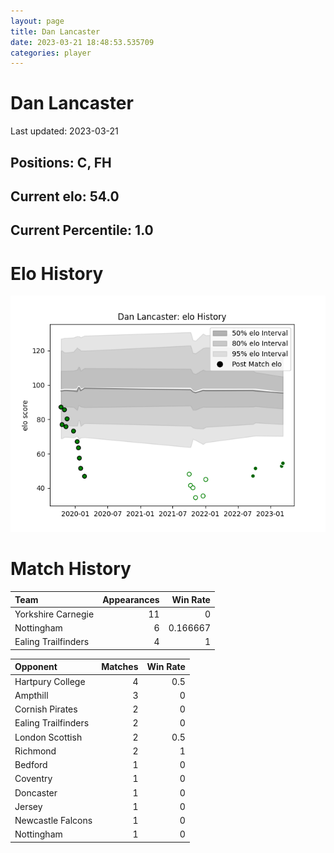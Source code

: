```yaml
---  
layout: page  
title: Dan Lancaster  
date: 2023-03-21 18:48:53.535709  
categories: player  
---
```

# Dan Lancaster


Last updated: 2023-03-21
## Positions: C, FH

## Current elo: 54.0

## Current Percentile: 1.0

# Elo History


![elo history](history_DanLancaster.png)
# Match History


| Team                |   Appearances |   Win Rate |
|:--------------------|--------------:|-----------:|
| Yorkshire Carnegie  |            11 |   0        |
| Nottingham          |             6 |   0.166667 |
| Ealing Trailfinders |             4 |   1        |

| Opponent            |   Matches |   Win Rate |
|:--------------------|----------:|-----------:|
| Hartpury College    |         4 |        0.5 |
| Ampthill            |         3 |        0   |
| Cornish Pirates     |         2 |        0   |
| Ealing Trailfinders |         2 |        0   |
| London Scottish     |         2 |        0.5 |
| Richmond            |         2 |        1   |
| Bedford             |         1 |        0   |
| Coventry            |         1 |        0   |
| Doncaster           |         1 |        0   |
| Jersey              |         1 |        0   |
| Newcastle Falcons   |         1 |        0   |
| Nottingham          |         1 |        0   |